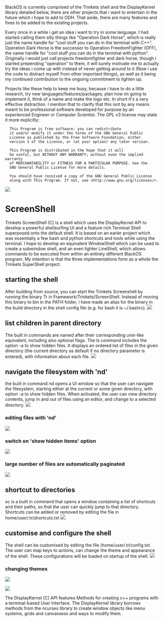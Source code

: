 BlackOS is currently comprised of the Trinkets shell and the DisplayKernel library detailed below, there are other projects that i want to entertain in the future which i hope to add to ODH. That aside, there are many features and fixes to be added to the existing projects.

Every once in a while i get an idea i want to try in some language. I had started calling them silly things like "Operation Dark Horse", which is really just the name handle for "cool stuff you can do in the terminal with C++". Operation Dark Horse is the successor to Operation FreedomFighter (OFF), the name handle for "cool stuff you can do in the terminal with python". Originally i would just call projects freedomfighter and dark horse, though i started prepending "operation" to them, it will surely motivate me to actually try the ideas i come up with instead of never getting around to it (Now i use the code to distract myself from other important things), as well as it being my continued contribution to the ongoing commitment to lighten up. 

Projects like these help to keep me busy, because i have to do a little research, try new languages/features/packages, plan how im going to implement it, think of a name and make the logo etc. In short it's a very effective distraction. I mention that to clarify that this isnt by any means meant to be professional software developed for purpose by an experienced Engineer or Computer Scientist. The GPL v3 license may state it more explicitly:

```
  This Program is free software: you can redistribute
  it and/or modify it under the terms of the GNU General Public
  License as published by the Free Software Foundation, either
  version 3 of the License, or (at your option) any later version.
 
  This Program is distributed in the hope that it will
  be useful, but WITHOUT ANY WARRANTY; without even the implied warranty
  of MERCHANTABILITY or FITNESS FOR A PARTICULAR PURPOSE. See the
  GNU General Public License for more details.
 
  You should have received a copy of the GNU General Public License
  along with This Program. If not, see <http://www.gnu.org/licenses/>.
 ```

![](media/TrLogo.png)

# ScreenShell

Trinkets ScreenShell (C) is a shell which uses the DisplayKernel API to develop a powerful shellsurfing UI and a feature rich Terminal Shell superposed onto the default shell. It is based on an earler project which was essentially a few bash and python shortcuts and tools while using the terminal. I hope to develop an equivalent WindowShell which can be used to create a subwindow shell, and an even lighter LineShell, which allows commands to be executed from within an entirely different BlackOS program. My intention is that the three implementations form as a whole the Trinkets SuperShell project.

## starting the shell
After building from source, you can start the Trinkets Screenshell by running the binary Tr in Framework/Trinkets/ScreenShell.
Instead of moving this binary to bin in the PATH folder, i have made an alias for the binary in the build directory in the shell config file (e.g. for bash it is ~/.bashrc).
![](media/start-tr.gif)

## list children in parent directory
The built in commands are named after their corresponding unix-like equivalent, including also optional flags. The ls command includes the option -a to show hidden files. It displays an ordered list of files in the given directory (the current directory as default if no directory parameter is entered), with information about each file.
![](media/tr-ls.gif)

## navigate the filesystem with 'nd' 
the built in command nd opens a UI window so that the user can navigate the filesystem, starting either at the current or some given directory, with option -a to show hidden files. When activated, the user can view directory contents, jump in and out of files using an editor, and change to a selected directory.
![](media/nd-cd.gif)

### editing files with 'nd' 
![](media/nd-edit-files.gif)

### switch on 'show hidden items' option 
![](media/nd-hidden.gif)

### large number of files are automatically paginated
![](media/nd-paginate.gif)

## shortcut to directories
sc is a built in command that opens a window containing a list of shortcuts and their paths, so that the user can quickly jump to that directory. Shortcuts can be added or removed by editing the file in home/user/.tr/shortcuts.txt
![](media/sc-add.gif)

## customise and configure the shell
The shell can be customised by editing the file /home/user/.tr/config.txt. The user can map keys to actions, can change the theme and appearance of the shell. These configurations will be loaded on startup of the shell.
![](media/configure-on-startup.gif)

### changing themes 
![](media/change-themes.gif)

![](media/DisplayKernelLogo.png)

The DisplayKernel (C) API features Methods for creating c++ programs with a terminal-based User Interface. The DisplayKernel library borrows methods from the ncurses library to create window objects like menu systems, grids and canvassess and ways to modify them. 

